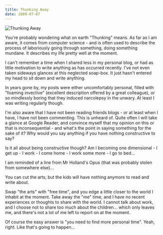 ```yaml
---
title: Thunking Away
date: 2009-07-07
---
```


![Thunking Away](https://source.unsplash.com/di8ognBauG0/1600x900)

You're probably wondering what on earth "Thunking" means. As far as I am aware, it comes from computer science - and is often used to describe the process of laboriously going through something, doing something mundane. It describes my life pretty well at the moment.

I can't remember a time when I shared less in my personal blog, or had as little motivation to write anything as has occurred recently. I've not even taken sideways glances at this neglected soap-box. It just hasn't entered my head to sit down and write anything.

In years gone by, my posts were either uncomfortably personal, filled with "foaming invective" (excellent description offered by a great colleague), or so mindlessly boring that they induced narcolepsy in the unwary. At least I was writing regularly though.

I'm also aware that I have not been reading friends blogs - or at least when I have, I have not been commenting. This is unheard of. Quite often I will take a glance at Google Reader, and convince myself that my opinion on this or that is inconsequential - and what's the point in saying something for the sake of it? Why would you say anything if you have nothing constructive to say?

Is it all about being constructive though? Am I becoming one dimensional - I get up - I work - I come home - I work some more - I go to bed...

I am reminded of a line from Mr Holland's Opus (that was probably stolen from somewhere else)...

You can cut the arts, but the kids will have nothing anymore to read and write about.

Swap "the arts" with "free time", and you edge a little closer to the world I inhabit at the moment. Take away the "me" time, and I have no recent experiences or thoughts to share with the world. I cannot talk about work, and I choose not to share too much about the children... which only leaves me, and there's not a lot of me left to report on at the moment.

Of course the easy answer is "you need to find more personal time". Yeah, right. Like that's going to happen...